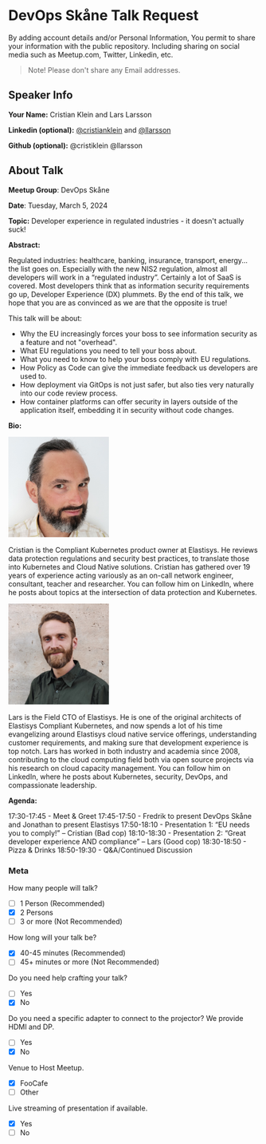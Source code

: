 # DevOps Skåne Talk Request

By adding account details and/or Personal Information, You permit to share your information with the public repository.
Including sharing on social media such as Meetup.com, Twitter, Linkedin, etc.

> Note! Please don't share any Email addresses.

## Speaker Info

**Your Name:** Cristian Klein and Lars Larsson

**Linkedin (optional):** [@cristianklein](https://www.linkedin.com/in/cristianklein/) and [@llarsson](https://www.linkedin.com/in/llarsson/)

**Github (optional):** @cristiklein @llarsson

## About Talk

**Meetup Group**: DevOps Skåne

**Date**: Tuesday, March 5, 2024

**Topic:** Developer experience in regulated industries - it doesn't actually suck!

**Abstract:**<br/>

Regulated industries: healthcare, banking, insurance, transport, energy... the list goes on. 
Especially with the new NIS2 regulation, almost all developers will work in a “regulated industry”. 
Certainly a lot of SaaS is covered. 
Most developers think that as information security requirements go up, Developer Experience (DX) plummets. 
By the end of this talk, we hope that you are as convinced as we are that the opposite is true!

This talk will be about:

- Why the EU increasingly forces your boss to see information security as a feature and not "overhead".
- What EU regulations you need to tell your boss about.
- What you need to know to help your boss comply with EU regulations.
- How Policy as Code can give the immediate feedback us developers are used to.
- How deployment via GitOps is not just safer, but also ties very naturally into our code review process.
- How container platforms can offer security in layers outside of the application itself, embedding it in security without code changes.

**Bio:**<br/>

<img src="cristian-klein.jpg" width="40%" alt="Cristian Klein" />

Cristian is the Compliant Kubernetes product owner at Elastisys.
He reviews data protection regulations and security best practices, to translate those into Kubernetes and Cloud Native solutions.
Cristian has gathered over 19 years of experience acting variously as an on-call network engineer, consultant, teacher and researcher.
You can follow him on LinkedIn, where he posts about topics at the intersection of data protection and Kubernetes.

<img src="lars-larsson.jpg" width="40%" alt="Lars Larsson" />

Lars is the Field CTO of Elastisys. 
He is one of the original architects of Elastisys Compliant Kubernetes, and now spends a lot of his time evangelizing around Elastisys cloud native service offerings, understanding customer requirements, and making sure that development experience is top notch.
Lars has worked in both industry and academia since 2008, contributing to the cloud computing field both via open source projects via his research on cloud capacity management. 
You can follow him on LinkedIn, where he posts about Kubernetes, security, DevOps, and compassionate leadership. 

**Agenda:**<br/>

17:30-17:45 - Meet & Greet 
17:45-17:50 - Fredrik to present DevOps Skåne and Jonathan to present Elastisys
17:50-18:10 - Presentation 1: “EU needs you to comply!” – Cristian (Bad cop)
18:10-18:30 - Presentation 2: “Great developer experience AND compliance” – Lars (Good cop)
18:30-18:50 - Pizza & Drinks
18:50-19:30 - Q&A/Continued Discussion

### Meta

How many people will talk?
- [ ] 1 Person (Recommended)
- [x] 2 Persons
- [ ] 3 or more (Not Recommended)

How long will your talk be?
- [x] 40-45 minutes (Recommended)
- [ ] 45+ minutes or more (Not Recommended)

Do you need help crafting your talk?
- [ ] Yes
- [x] No

Do you need a specific adapter to connect to the projector? We provide HDMI and DP.
- [ ] Yes
- [x] No

Venue to Host Meetup.
- [x] FooCafe
- [ ] Other

Live streaming of presentation if available.
- [x] Yes
- [ ] No
